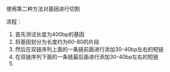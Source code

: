 使用第二种方法对基因进行切割

流程：
1. 首先测试长度为400bp的基因
2. 将基因划分为长度约为60-80的片段
3. 然后在双链序列上面的一条链前面进行添加30-40bp左右的短链
4. 在双链序列下面的一条链最后面进行添加30-40bp左右的短链
5. 
